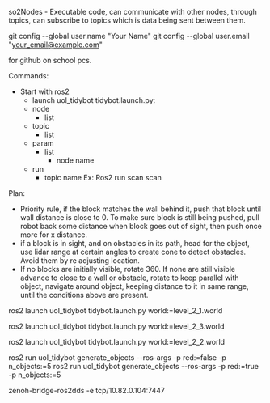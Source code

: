 so2Nodes - Executable code, can communicate with other nodes, through topics, can subscribe to topics which is data being sent between them.

git config --global user.name "Your Name"
git config --global user.email "your_email@example.com"

for github on school pcs.

Commands: 
- Start with ros2 
    - launch uol_tidybot tidybot.launch.py:
    - node 
        - list
     - topic 
        - list
    - param
        - list
            - node name
    - run
        - topic name Ex: Ros2 run scan scan


Plan: 
* Priority rule, if the block matches the wall behind it, push that block until wall distance is close to 0.
To make sure block is still being pushed, pull robot back some distance when block goes out of sight, then push once more for x distance.
* if a block is in sight, and on obstacles in its path, head for the object, use lidar range at certain angles to create cone to detect obstacles. Avoid them by re adjusting location.
* If no blocks are initially visible, rotate 360. If none are still visible advance to close to a wall or obstacle, rotate to keep parallel with object, navigate around object, keeping distance to it in same range, until the conditions above are present.

ros2 launch uol_tidybot tidybot.launch.py world:=level_2_1.world

 ros2 launch uol_tidybot tidybot.launch.py world:=level_2_3.world

 ros2 launch uol_tidybot tidybot.launch.py world:=level_2_2.world

 ros2 run  uol_tidybot generate_objects --ros-args -p red:=false -p n_objects:=5
 ros2 run  uol_tidybot generate_objects --ros-args -p red:=true -p n_objects:=5

 zenoh-bridge-ros2dds -e tcp/10.82.0.104:7447